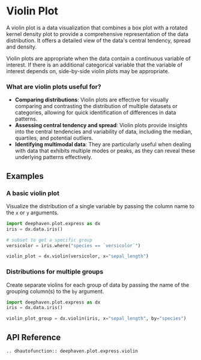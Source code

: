 # Violin Plot

A violin plot is a data visualization that combines a box plot with a rotated kernel density plot to provide a comprehensive representation of the data distribution. It offers a detailed view of the data's central tendency, spread and density.

Violin plots are appropriate when the data contain a continuous variable of interest. If there is an additional categorical variable that the variable of interest depends on, side-by-side violin plots may be appropriate.

### What are violin plots useful for?

- **Comparing distributions**: Violin plots are effective for visually comparing and contrasting the distribution of multiple datasets or categories, allowing for quick identification of differences in data patterns.
- **Assessing central tendency and spread**: Violin plots provide insights into the central tendencies and variability of data, including the median, quartiles, and potential outliers.
- **Identifying multimodal data**: They are particularly useful when dealing with data that exhibits multiple modes or peaks, as they can reveal these underlying patterns effectively.

## Examples

### A basic violin plot

Visualize the distribution of a single variable by passing the column name to the `x` or `y` arguments.

```python order=violin_plot,versicolor
import deephaven.plot.express as dx
iris = dx.data.iris()

# subset to get a specific group
versicolor = iris.where("species == `versicolor`")

violin_plot = dx.violin(versicolor, x="sepal_length")
```

### Distributions for multiple groups

Create separate violins for each group of data by passing the name of the grouping column(s) to the `by` argument.

```python order=violin_plot_group,iris
import deephaven.plot.express as dx
iris = dx.data.iris()

violin_plot_group = dx.violin(iris, x="sepal_length", by="species")
```

## API Reference
```{eval-rst}
.. dhautofunction:: deephaven.plot.express.violin
```